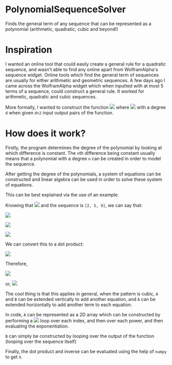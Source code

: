 # PolynomialSequenceSolver
Finds the general term of any sequence that can be represented as a polynomial (arithmetic, quadratic, cubic and beyond!)

# Inspiration
I wanted an online tool that could easily create a general rule for a quadratic sequence, and wasn't able to find any online apart from WolframAlpha's sequence widget.
Online tools which find the general term of sequences are usually for either arithmetic and geometric sequences.
A few days ago I came across the WolframAlpha widget which when inputted with at most 5 terms of a sequence, could construct a general rule. It worked for arithmetic, quadratic and cubic sequences.

More formally, I wanted to construct the function ![](https://latex.codecogs.com/svg.image?p(x)%20=%20an%5E0%20&plus;%20bn%5E1%20&plus;%20cn%5E2...) where ![](https://latex.codecogs.com/svg.image?n%20%5Cin%20%5Cmathbb%7BR%7D) with a degree `d` when given `d+2` input output pairs of the function.

# How does it work?
Firstly, the program determines the degree of the polynomial by looking at which difference is constant. The `n`th difference being constant usually means that a polynomial with a degree `n` can be created in order to model the sequence.


After getting the degree of the polynomials, a system of equations can be constructed and linear algebra can be used in order to solve these system of equations.

This can be best explained via the use of an example.

Knowing that ![](https://latex.codecogs.com/svg.image?p(x)%20=%20an%5E2%20&plus;%20bn%20&plus;%20c) and the sequence is `[2, 5, 9]`, we can say that:

![](https://latex.codecogs.com/svg.image?a1%5E2&plus;b1%5E1&plus;c1%5E0%20=%202)

![](https://latex.codecogs.com/svg.image?a2%5E2&plus;b2%5E1&plus;c2%5E0%20=%205)

![](https://latex.codecogs.com/svg.image?a3%5E2&plus;b3%5E1&plus;c3%5E0%20=%209)

We can convert this to a dot product:


![](https://latex.codecogs.com/svg.image?%5Cbegin%7Bpmatrix%7D1%5E2&1%5E1&1%5E0%5C%5C2%5E2&2%5E1&2%5E0%5C%5C3%5E2&3%5E1&3%5E0%5C%5C%5Cend%7Bpmatrix%7D%5Cbegin%7Bpmatrix%7Da%5C%5Cb%5C%5Cc%5Cend%7Bpmatrix%7D%20=%5Cbegin%7Bpmatrix%7D2%5C%5C5%5C%5C9%5Cend%7Bpmatrix%7D%20)

Therefore,

![](https://latex.codecogs.com/svg.image?%5Cbegin%7Bpmatrix%7Da%5C%5Cb%5C%5Cc%5Cend%7Bpmatrix%7D%20=%5Cbegin%7Bpmatrix%7D2%5C%5C5%5C%5C9%5Cend%7Bpmatrix%7D%20%5Cbegin%7Bpmatrix%7D1%5E2&1%5E1&1%5E0%5C%5C2%5E2&2%5E1&2%5E0%5C%5C3%5E2&3%5E1&3%5E0%5C%5C%5Cend%7Bpmatrix%7D%5E%7B-1%7D%20)

or,
![](https://latex.codecogs.com/svg.image?X=A%5E%7B-1%7DB)

The cool thing is that this applies in general, when the pattern is cubic, `A` and `B` can be extended vertically to add another equation, and `A` can be extended horizontally to add another term to each equation.

In code, `A` can be represented as a 2D array which can be constructed by performing a ![](https://latex.codecogs.com/svg.image?O(n%5E2)) loop over each index, and then over each power, and  then evaluating the exponentiation.

`B` can simply be constructed by looping over the output of the function (looping over the sequence itself)

Finally, the dot product and inverse can be evaluated using the help of `numpy` to get `X`.

